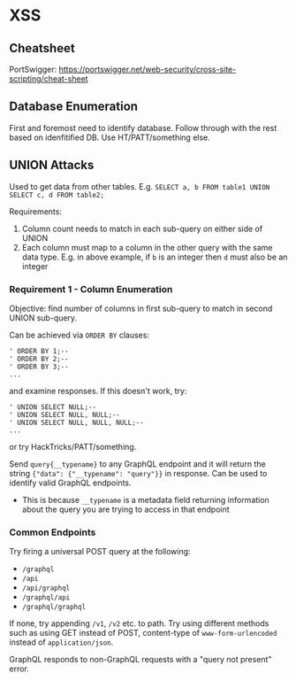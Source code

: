 # XSS

## Cheatsheet

PortSwigger: https://portswigger.net/web-security/cross-site-scripting/cheat-sheet


## Database Enumeration

First and foremost need to identify database. Follow through with the rest based on idenfitified DB. Use HT/PATT/something else.


## UNION Attacks

Used to get data from other tables. E.g. `SELECT a, b FROM table1 UNION SELECT c, d FROM table2;`

Requirements:
1. Column count needs to match in each sub-query on either side of UNION
2. Each column must map to a column in the other query with the same data type. E.g. in above example, if `b` is an integer then `d` must also be an integer

### Requirement 1 - Column Enumeration

Objective: find number of columns in first sub-query to match in second UNION sub-query.

Can be achieved via `ORDER BY` clauses:
```
' ORDER BY 1;--
' ORDER BY 2;--
' ORDER BY 3;--
...
```
and examine responses. If this doesn't work, try:
```
' UNION SELECT NULL;--
' UNION SELECT NULL, NULL;--
' UNION SELECT NULL, NULL, NULL;--
...
```
or try HackTricks/PATT/something.

Send `query{__typename}` to any GraphQL endpoint and it will return the string `{"data": {"__typename": "query"}}` in response. Can be used to identify valid GraphQL endpoints.
- This is because `__typename` is a metadata field returning information about the query you are trying to access in that endpoint


### Common Endpoints

Try firing a universal POST query at the following:
- `/graphql`
- `/api`
- `/api/graphql`
- `/graphql/api`
- `/graphql/graphql`

If none, try appending `/v1`, `/v2` etc. to path. Try using different methods such as using GET instead of POST, content-type of `www-form-urlencoded` instead of `application/json`.

GraphQL responds to non-GraphQL requests with a "query not present" error.